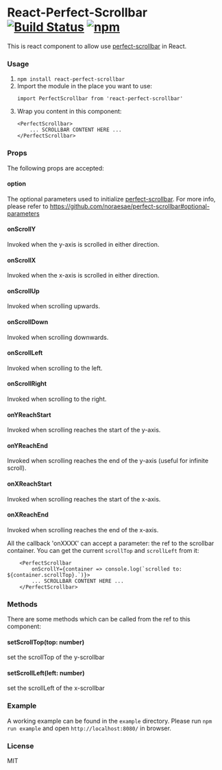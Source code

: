 # React-Perfect-Scrollbar [![Build Status](https://travis-ci.org/goldenyz/react-perfect-scrollbar.svg?branch=master)](https://travis-ci.org/goldenyz/react-perfect-scrollbar) [![npm](https://img.shields.io/npm/v/npm.svg?style=flat-square)](https://www.npmjs.com/package/react-perfect-scrollbar)

This is react component to allow use [perfect-scrollbar](https://github.com/noraesae/perfect-scrollbar) in React.

### Usage
1. `npm install react-perfect-scrollbar`
2. Import the module in the place you want to use:
    ```
    import PerfectScrollbar from 'react-perfect-scrollbar'
    ```
3. Wrap you content in this component:
    ```
    <PerfectScrollbar>
        ... SCROLLBAR CONTENT HERE ...
    </PerfectScrollbar>
    ```

### Props
The following props are accepted:
#### option
The optional parameters used to initialize [perfect-scrollbar](https://github.com/noraesae/perfect-scrollbar).
For more info, please refer to  https://github.com/noraesae/perfect-scrollbar#optional-parameters
#### onScrollY
Invoked when the y-axis is scrolled in either direction.
#### onScrollX
Invoked when the x-axis is scrolled in either direction.
#### onScrollUp
Invoked when scrolling upwards.
#### onScrollDown
Invoked when scrolling downwards.
#### onScrollLeft
Invoked when scrolling to the left.
#### onScrollRight
Invoked when scrolling to the right.
#### onYReachStart
Invoked when scrolling reaches the start of the y-axis.
#### onYReachEnd
Invoked when scrolling reaches the end of the y-axis (useful for infinite scroll).
#### onXReachStart
Invoked when scrolling reaches the start of the x-axis.
#### onXReachEnd
Invoked when scrolling reaches the end of the x-axis.

All the callback 'onXXXX' can accept a parameter: the ref to the scrollbar container. You can get the current `scrollTop` and `scrollLeft` from it:
```
    <PerfectScrollbar
        onScrollY={container => console.log(`scrolled to: ${container.scrollTop}.`)}>
        ... SCROLLBAR CONTENT HERE ...
    </PerfectScrollbar>
```

### Methods
There are some methods which can be called from the ref to this component:
#### setScrollTop(top: number)
set the scrollTop of the y-scrollbar
#### setScrollLeft(left: number)
set the scrollLeft of the x-scrollbar

### Example
A working example can be found in the `example` directory. Please run `npm run example` and open `http://localhost:8080/` in browser.

### License
MIT
